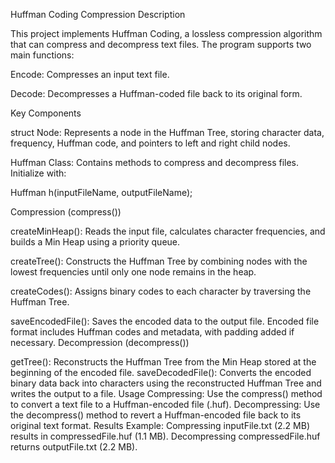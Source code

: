 Huffman Coding Compression
Description

This project implements Huffman Coding, a lossless compression algorithm that can compress and decompress text files. The program supports two main functions:

Encode: Compresses an input text file.

Decode: Decompresses a Huffman-coded file back to its original form.

Key Components

struct Node: Represents a node in the Huffman Tree, storing character data, frequency, Huffman code, and pointers to left and right child nodes.

Huffman Class: Contains methods to compress and decompress files. Initialize with:

Huffman h(inputFileName, outputFileName);

Compression (compress())

createMinHeap(): Reads the input file, calculates character frequencies, and builds a Min Heap using a priority queue.

createTree(): Constructs the Huffman Tree by combining nodes with the lowest frequencies until only one node remains in the heap.

createCodes(): Assigns binary codes to each character by traversing the Huffman Tree.

saveEncodedFile(): Saves the encoded data to the output file. Encoded file format includes Huffman codes and metadata, with padding added if necessary.
Decompression (decompress())

getTree(): Reconstructs the Huffman Tree from the Min Heap stored at the beginning of the encoded file.
saveDecodedFile(): Converts the encoded binary data back into characters using the reconstructed Huffman Tree and writes the output to a file.
Usage
Compressing: Use the compress() method to convert a text file to a Huffman-encoded file (.huf).
Decompressing: Use the decompress() method to revert a Huffman-encoded file back to its original text format.
Results
Example: Compressing inputFile.txt (2.2 MB) results in compressedFile.huf (1.1 MB). Decompressing compressedFile.huf returns outputFile.txt (2.2 MB).
